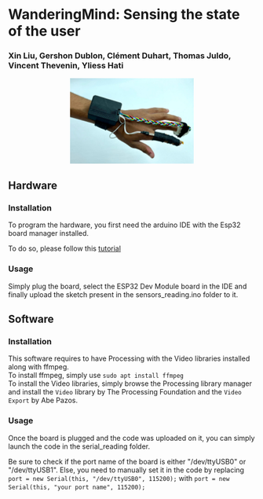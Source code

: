 <p align="center">
    <h1>WanderingMind: Sensing the state of the user</h1>
    <h3>Xin Liu, Gershon Dublon, Clément Duhart, Thomas Juldo, Vincent Thevenin, Yliess Hati</h3>
</p>

<p align="center">
    <img src="resources/sensors_top.jpeg" width="50%">
</p>

## Hardware

### Installation

To program the hardware, you first need the arduino IDE with the Esp32 board manager installed.<br/>

To do so, please follow this [tutorial](https://randomnerdtutorials.com/installing-the-esp32-board-in-arduino-ide-windows-instructions/)<br/>

### Usage

Simply plug the board, select the ESP32 Dev Module board in the IDE and finally upload the sketch present in the sensors_reading.ino folder to it.

## Software

### Installation

This software requires to have Processing with the Video libraries installed along with ffmpeg.<br/>
To install ffmpeg, simply use ```sudo apt install ffmpeg```<br/>
To install the Video libraries, simply browse the Processing library manager and install the `Video` library by The Processing Foundation and the `Video Export` by Abe Pazos.

### Usage

Once the board is plugged and the code was uploaded on it, you can simply launch the code in the serial_reading folder.<br/>

Be sure to check if the port name of the board is either "/dev/ttyUSB0" or "/dev/ttyUSB1". Else, you need to manually set it in the code by replacing ```port = new Serial(this, "/dev/ttyUSB0", 115200);``` with ```port = new Serial(this, "your port name", 115200);```